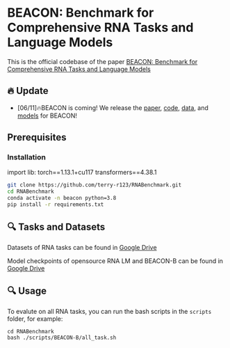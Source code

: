 # BEACON: Benchmark for Comprehensive RNA Tasks and Language Models

This is the official codebase of the paper [BEACON: Benchmark for Comprehensive RNA Tasks and Language Models]()



## 🔥 Update
- [06/11]🔥BEACON is coming! We release the [paper](), [code](https://github.com/terry-r123/RNABenchmark), [data](https://drive.google.com/drive/folders/19ddrwI8ycvIxkgSV3gDo_VunLofYd4-6?usp=sharing), and [models](https://drive.google.com/drive/folders/1455JIOGV5X96CCgxCT-QgVu0xbXFz72X?usp=sharing) for BEACON!

## Prerequisites

### Installation
import lib:
torch==1.13.1+cu117
transformers==4.38.1


```bash
git clone https://github.com/terry-r123/RNABenchmark.git
cd RNABenchmark
conda activate -n beacon python=3.8
pip install -r requirements.txt
```

## 🔍 Tasks and Datasets

Datasets of RNA tasks can be found in [Google Drive](https://drive.google.com/drive/folders/19ddrwI8ycvIxkgSV3gDo_VunLofYd4-6?usp=sharing)

Model checkpoints of opensource RNA LM and BEACON-B can be found in [Google Drive](https://drive.google.com/drive/folders/1455JIOGV5X96CCgxCT-QgVu0xbXFz72X?usp=sharing)



## 🔍 Usage
To evalute on all RNA tasks, you can run the bash scripts in the `scripts` folder, for example:
```
cd RNABenchmark
bash ./scripts/BEACON-B/all_task.sh
```

